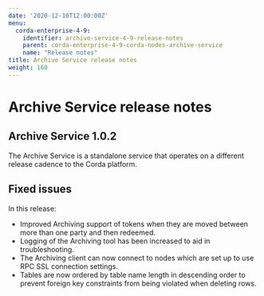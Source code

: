 ```yaml
---
date: '2020-12-10T12:00:00Z'
menu:
  corda-enterprise-4-9:
    identifier: archive-service-4-9-release-notes
    parent: corda-enterprise-4-9-corda-nodes-archive-service
    name: "Release notes"
title: Archive Service release notes
weight: 160
---
```


# Archive Service release notes

## Archive Service 1.0.2

The Archive Service is a standalone service that operates on a different release cadence to the Corda platform.

## Fixed issues

In this release:

* Improved Archiving support of tokens when they are moved between more than one party and then redeemed.
* Logging of the Archiving tool has been increased to aid in troubleshooting.
* The Archiving client can now connect to nodes which are set up to use RPC SSL connection settings.
* Tables are now ordered by table name length in descending order to prevent foreign key constraints from being violated when deleting rows.
